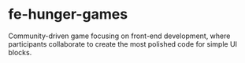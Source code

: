 # fe-hunger-games
Community-driven game focusing on front-end development, where participants collaborate to create the most polished code for simple UI blocks.
